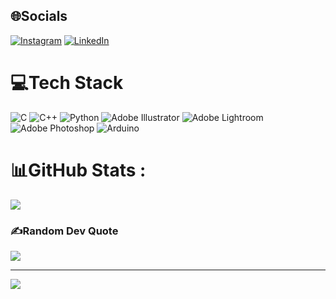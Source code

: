 
## 🌐Socials
[![Instagram](https://img.shields.io/badge/Instagram-%23E4405F.svg?logo=Instagram&logoColor=white)](https://instagram.com/hoangfhiepj) [![LinkedIn](https://img.shields.io/badge/LinkedIn-%230077B5.svg?logo=linkedin&logoColor=white)](https://linkedin.com/in/hoangfhiepj) 

# 💻Tech Stack
![C](https://img.shields.io/badge/c-%2300599C.svg?style=flat&logo=c&logoColor=white) ![C++](https://img.shields.io/badge/c++-%2300599C.svg?style=flat&logo=c%2B%2B&logoColor=white) ![Python](https://img.shields.io/badge/python-3670A0?style=flat&logo=python&logoColor=ffdd54) ![Adobe Illustrator](https://img.shields.io/badge/adobeillustrator-%23FF9A00.svg?style=flat&logo=adobeillustrator&logoColor=white) ![Adobe Lightroom](https://img.shields.io/badge/Adobe%20Lightroom-31A8FF.svg?style=flat&logo=Adobe%20Lightroom&logoColor=white) ![Adobe Photoshop](https://img.shields.io/badge/adobephotoshop-%2331A8FF.svg?style=flat&logo=adobephotoshop&logoColor=white) ![Arduino](https://img.shields.io/badge/-Arduino-00979D?style=flat&logo=Arduino&logoColor=white)
# 📊GitHub Stats :
![](https://github-readme-stats.vercel.app/api/top-langs/?username=hoangfhiepj&theme=default&hide_border=false&include_all_commits=false&count_private=false&layout=compact)

### ✍️Random Dev Quote
![](https://quotes-github-readme.vercel.app/api?type=horizontal&theme=radical)

---
[![](https://visitcount.itsvg.in/api?id=hoangfhiepj&icon=0&color=0)](https://visitcount.itsvg.in)
